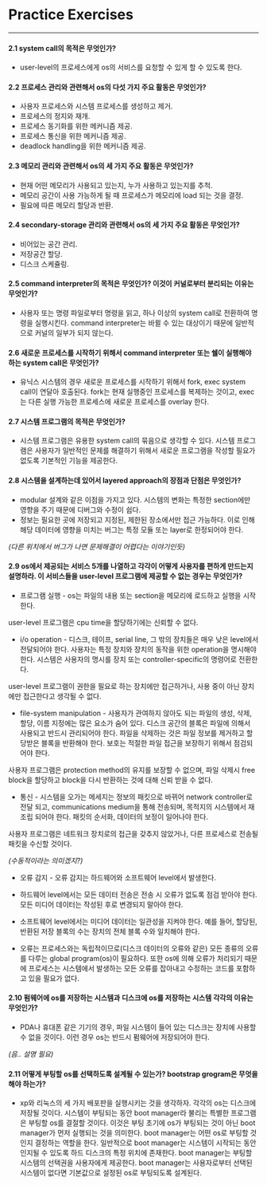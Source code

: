 # Practice Exercises
---

#### 2.1 system call의 목적은 무엇인가?

* user-level의 프로세스에게 os의 서비스를 요청할 수 있게 할 수 있도록 한다.

#### 2.2 프로세스 관리와 관련해서 os의 다섯 가지 주요 활동은 무엇인가?
* 사용자 프로세스와 시스템 프로세스를 생성하고 제거.
* 프로세스의 정지와 재개.
* 프로세스 동기화를 위한 메커니즘 제공.
* 프로세스 통신을 위한 메커니즘 제공.
* deadlock handling을 위한 메커니즘 제공.

#### 2.3 메모리 관리와 관련해서 os의 세 가지 주요 활동은 무엇인가?
* 현재 어떤 메모리가 사용되고 있는지, 누가 사용하고 있는지를 추척.
* 메모리 공간이 사용 가능하게 될 때 프로세스가 메모리에 load 되는 것을 결정.
* 필요에 따른 메모리 할당과 반환.

#### 2.4 secondary-storage 관리와 관련해서 os의 세 가지 주요 활동은 무엇인가?
* 비어있는 공간 관리.
* 저장공간 할당.
* 디스크 스케쥴링.

#### 2.5 command interpreter의 목적은 무엇인가? 이것이 커널로부터 분리되는 이유는 무엇인가?   

* 사용자 또는 명령 파일로부터 명령을 읽고, 하나 이상의 system call로 전환하여 명령을 실행시킨다. command interpreter는 바뀔 수 있는 대상이기 때문에 일반적으로 커널의 일부가 되지 않는다.

#### 2.6 새로운 프로세스를 시작하기 위해서 command interpreter 또는 쉘이 실행해야 하는 system call은 무엇인가?
* 유닉스 시스템의 경우 새로운 프로세스를 시작하기 위해서 fork, exec system call이 연달아 호출된다. fork는 현재 실행중인 프로세스를 복제하는 것이고, exec는 다른 실행 가능한 프로세스에 새로운 프로세스를 overlay 한다.

#### 2.7 시스템 프로그램의 목적은 무엇인가?
* 시스템 프로그램은 유용한 system call의 묶음으로 생각할 수 있다. 시스템 프로그램은 사용자가 일반적인 문제를 해결하기 위해서 새로운 프로그램을 작성할 필요가 없도록 기본적인 기능을 제공한다.

#### 2.8 시스템을 설계하는데 있어서 layered approach의 장점과 단점은 무엇인가?
* modular 설계와 같은 이점을 가지고 있다. 시스템의 변화는 특정한 section에만 영향을 주기 때문에 디버그와 수정이 쉽다.
* 정보는 필요한 곳에 저장되고 지정된, 제한된 장소에서만 접근 가능하다. 이로 인해 해당 데이터에 영향을 미치는 버그는 특정 모듈 또는 layer로 한정되어야 한다.

 _(다른 위치에서 버그가 나면 문제해결이 어렵다는 이야기인듯)_

#### 2.9 os에서 제공되는 서비스 5개를 나열하고 각각이 어떻게 사용자를 편하게 만드는지 설명하라. 이 서비스들을 user-level 프로그램에 제공할 수 없는 경우는 무엇인가?
 * 프로그램 실행 - os는 파일의 내용 또는 section을 메모리에 로드하고 실행을 시작한다.

 user-level 프로그램은 cpu time을 할당하기에는 신뢰할 수 없다.

 * i/o operation - 디스크, 테이프, serial line, 그 밖의 장치들은 매우 낮은 level에서 전달되어야 한다. 사용자는 특정 장치와 장치의 동작을 위한 operation을 명시해야 한다. 시스템은 사용자의 명시를 장치 또는 controller-specific의 명령어로 전환한다.

 user-level 프로그램이 권한을 필요로 하는 장치에만 접근하거나, 사용 중이 아닌 장치에만 접근한다고 생각될 수 없다.

 * file-system manipulation - 사용자가 관여하지 않아도 되는 파일의 생성, 삭제, 할당, 이름 지정에는 많은 요소가 숨어 있다. 디스크 공간의 블록은 파일에 의해서 사용되고 반드시 관리되어야 한다. 파일을 삭제하는 것은 파일 정보를 제거하고 할당받은 블록을 반환해야 한다. 보호는 적절한 파일 접근을 보장하기 위해서 점검되어야 한다.

 사용자 프로그램은 protection method의 유지를 보장할 수 없으며, 파일 삭제시 free block을 할당하고 block을 다시 반환하는 것에 대해 신뢰 받을 수 없다.

 * 통신 - 시스템을 오가는 메세지는 정보의 패킷으로 바뀌어 network controller로 전달 되고, communications medium을 통해 전송되며, 목적지의 시스템에서 재조립 되어야 한다. 패킷의 순서화, 데이터의 보정이 일어나야 한다.

 사용자 프로그램은 네트워크 장치로의 접근을 갖추지 않았거나, 다른 프로세스로 전송될 패킷을 수신할 것이다.

 _(수동적이라는 의미겠지?)_

 * 오류 감지 - 오류 감지는 하드웨어와 소프트웨어 level에서 발생한다.

  * 하드웨어 level에서는 모든 데이터 전송은 전송 시 오류가 없도록 점검 받아야 한다. 모든 미디어 데이터는 작성된 후로 변경되지 말아야 한다.

  * 소프트웨어 level에서는 미디어 데이터는 일관성을 지켜야 한다. 예를 들어, 할당된, 반환된 저장 블록의 수는 장치의 전체 블록 수와 일치해야 한다.

 * 오류는 프로세스와는 독립적이므로(디스크 데이터의 오류와 같은) 모든 종류의 오류를 다루는 global program(os)이 필요하다. 또한 os에 의해 오류가 처리되기 때문에 프로세스는 시스템에서 발생하는 모든 오류를 잡아내고 수정하는 코드를 포함하고 있을 필요가 없다.

#### 2.10 펌웨어에 os를 저장하는 시스템과 디스크에 os를 저장하는 시스템 각각의 이유는 무엇인가?

 * PDA나 휴대폰 같은 기기의 경우, 파일 시스템이 들어 있는 디스크는 장치에 사용할 수 없을 것이다. 이런 경우 os는 반드시 펌웨어에 저장되어야 한다.

 _(음.. 설명 필요)_

#### 2.11 어떻게 부팅할 os를 선택하도록 설계될 수 있는가? bootstrap grogram은 무엇을 해야 하는가?

 * xp와 리눅스의 세 가지 배포판을 실행시키는 것을 생각하자. 각각의 os는 디스크에 저장될 것이다. 시스템이 부팅되는 동안 boot manager라 불리는 특별한 프로그램은 부팅할 os를 결절할 것이다. 이것은 부팅 초기에 os가 부팅되는 것이 아닌 boot manager가 먼저 실행되는 것을 의미한다. boot manager는 어떤 os로 부팅할 것인지 결정하는 역할을 한다. 일반적으로 boot manager는 시스템이 시작되는 동안 인지될 수 있도록 하드 디스크의 특정 위치에 존재한다. boot manager는 부팅할 시스템의 선택권을 사용자에게 제공한다. boot manager는 사용자로부터 선택된 시스템이 없다면 기본값으로 설정된 os로 부팅되도록 설계된다.
